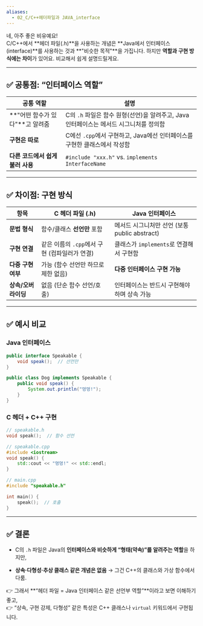 ```yaml
---
aliases:
  - 02_C/C++헤더파일과 JAVA_interface
---
```

네, 아주 좋은 비유예요!  
C/C++에서 **헤더 파일(.h)**을 사용하는 개념은 **Java에서 인터페이스(interface)**를 사용하는 것과 **"비슷한 목적"**을 가집니다. 하지만 **역할과 구현 방식에는 차이**가 있어요. 비교해서 쉽게 설명드릴게요.

---

## ✅ 공통점: “인터페이스 역할”

|공통 역할|설명|
|---|---|
|**"어떤 함수가 있다"**고 알려줌|C의 `.h` 파일은 함수 원형(선언)을 알려주고, Java 인터페이스는 메서드 시그니처를 정의함|
|**구현은 따로**|C에선 `.cpp`에서 구현하고, Java에선 인터페이스를 구현한 클래스에서 작성함|
|**다른 코드에서 쉽게 불러 사용**|`#include "xxx.h"` vs. `implements InterfaceName`|

---

## ✅ 차이점: 구현 방식

|항목|C 헤더 파일 (.h)|Java 인터페이스|
|---|---|---|
|**문법 형식**|함수/클래스 **선언만** 포함|메서드 시그니처만 선언 (보통 public abstract)|
|**구현 연결**|같은 이름의 `.cpp`에서 구현 (컴파일러가 연결)|클래스가 `implements`로 연결해서 구현함|
|**다중 구현 여부**|가능 (함수 선언만 하므로 제한 없음)|**다중 인터페이스 구현 가능**|
|**상속/오버라이딩**|없음 (단순 함수 선언/호출)|인터페이스는 반드시 구현해야 하며 상속 가능|

---

## ✅ 예시 비교

### Java 인터페이스

```java
public interface Speakable {
    void speak();  // 선언만
}

public class Dog implements Speakable {
    public void speak() {
        System.out.println("멍멍!");
    }
}
```

### C 헤더 + C++ 구현

```c++
// speakable.h
void speak();  // 함수 선언
```

```c++
// speakable.cpp
#include <iostream>
void speak() {
    std::cout << "멍멍!" << std::endl;
}
```

```c++
// main.cpp
#include "speakable.h"

int main() {
    speak();  // 호출
}
```

---

## ✅ 결론

- C의 `.h` 파일은 Java의 **인터페이스와 비슷하게 “형태(약속)”를 알려주는 역할**을 하지만,
    
- **상속·다형성·추상 클래스 같은 개념은 없음** → 그건 C++의 클래스와 가상 함수에서 다룸.
    

👉 그래서 **“헤더 파일 = Java 인터페이스 같은 선언부 역할”**이라고 보면 이해하기 좋고,  
👉 “상속, 구현 강제, 다형성” 같은 특성은 C++ 클래스나 `virtual` 키워드에서 구현됩니다.
